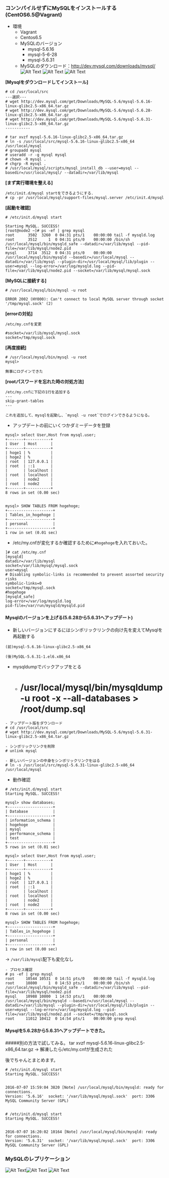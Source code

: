 ### コンンパイルせずにMySQLをインストールする(CentOS6.5@Vagrant)

- 環境
  - Vagrant
  - Centos6.5
  - MySQLのバージョン
    - mysql-5.6.16
    - mysql-5-6-28
    - mysql-5.6.31
  - MySQLのダウンロード：http://dev.mysql.com/downloads/mysql/
![Alt Text](https://github.com/yhidetoshi/Pictures/raw/master/SQL_Study_Basic/mysql-glibc-0.png)
![Alt Text](https://github.com/yhidetoshi/Pictures/raw/master/SQL_Study_Basic/mysql-glibc-1.png)
![Alt Text](https://github.com/yhidetoshi/Pictures/raw/master/SQL_Study_Basic/mysql-glibc-2.png)

**[Mysqlをダウンロードしてインストール]**
```
# cd /usr/local/src
---選択---
# wget http://dev.mysql.com/get/Downloads/MySQL-5.6/mysql-5.6.16-linux-glibc2.5-x86_64.tar.gz
# wget http://dev.mysql.com/get/Downloads/MySQL-5.6/mysql-5.6.28-linux-glibc2.5-x86_64.tar.gz
# wget http://dev.mysql.com/get/Downloads/MySQL-5.6/mysql-5.6.31-linux-glibc2.5-x86_64.tar.gz
-----------

# tar xvzf mysql-5.6.16-linux-glibc2.5-x86_64.tar.gz
# ln -s /usr/local/src/mysql-5.6.16-linux-glibc2.5-x86_64 /usr/local/mysql
# groupadd mysql
# useradd -r -g mysql mysql
# chown -R mysql .
# chgrp -R mysql .
# /usr/local/mysql/scripts/mysql_install_db --user=mysql --basedir=/usr/local/mysql/ --datadir=/var/lib/mysql
```

**[まず実行環境を整える]**
```
/etc/init.d/mysql startをできるようにする.
# cp -pr /usr/local/mysql/support-files/mysql.server /etc/init.d/mysql
```

**[起動を確認]**
```
# /etc/init.d/mysql start

Starting MySQL. SUCCESS!
[root@node2 ~]# ps -ef | grep mysql
root      3502  3260  0 04:31 pts/1    00:00:00 tail -f mysqld.log
root      3512     1  0 04:31 pts/0    00:00:00 /bin/sh /usr/local/mysql/bin/mysqld_safe --datadir=/var/lib/mysql --pid-file=/var/lib/mysql/node2.pid
mysql     3714  3512  0 04:31 pts/0    00:00:00 /usr/local/mysql/bin/mysqld --basedir=/usr/local/mysql --datadir=/var/lib/mysql --plugin-dir=/usr/local/mysql/lib/plugin --user=mysql --log-error=/var/log/mysqld.log --pid-file=/var/lib/mysql/node2.pid --socket=/var/lib/mysql/mysql.sock
```

**[MySQLに接続する]**
```
# /usr/local/mysql/bin/mysql -u root

ERROR 2002 (HY000): Can't connect to local MySQL server through socket '/tmp/mysql.sock' (2)
```


**[errorの対処]**
```
/etc/my.cnfを変更

#socket=/var/lib/mysql/mysql.sock
socket=/tmp/mysql.sock
```
**[再度接続]**
```
# /usr/local/mysql/bin/mysql -u root
mysql>

無事にログインできた
```

**[rootパスワードを忘れた時の対処方法]**
```
/etc/my.cnfに下記の1行を追加する
---
skip-grant-tables
---

これを追加して、mysqlを起動し、`mysql -u root`でログインできるようになる。
```

- アップデートの前にいくつかダミーデータを登録
```
mysql> select User,Host from mysql.user;
+-------+-----------+
| User  | Host      |
+-------+-----------+
| hoge1 | %         |
| hoge2 | %         |
| root  | 127.0.0.1 |
| root  | ::1       |
|       | localhost |
| root  | localhost |
|       | node2     |
| root  | node2     |
+-------+-----------+
8 rows in set (0.00 sec)


mysql> SHOW TABLES FROM hogehoge;
+--------------------+
| Tables_in_hogehoge |
+--------------------+
| personal           |
+--------------------+
1 row in set (0.01 sec)
```
- /etc/my.cnfが変化するか確認するために`#hogehoge`を入れておいた。
```
]# cat /etc/my.cnf
[mysqld]
datadir=/var/lib/mysql
socket=/var/lib/mysql/mysql.sock
user=mysql
# Disabling symbolic-links is recommended to prevent assorted security risks
symbolic-links=0
socket=/tmp/mysql.sock
#hogehoge
[mysqld_safe]
log-error=/var/log/mysqld.log
pid-file=/var/run/mysqld/mysqld.pid
```


#### Mysqlのバージョンを上げる(5.6.28から5.6.31へアップデート)

- 新しいバージョンにするにはシンボリックリンクの向け先を変えてMysqlを再起動する

`(前)mysql-5.6.16-linux-glibc2.5-x86_64`

`(後)MySQL-5.6.31-1.el6.x86_64`

- mysqldumpでバックアップをとる
  - # /usr/local/mysql/bin/mysqldump -u root -x --all-databases > /root/dump.sql 

```
- アップデート版をダウンロード
# cd /usr/local/src
# wget http://dev.mysql.com/get/Downloads/MySQL-5.6/mysql-5.6.31-linux-glibc2.5-x86_64.tar.gz

- シンボリックリンクを削除
# unlink mysql

- 新しいバージョンの中身をシンボリックリンクをはる
# ln -s /usr/local/src/mysql-5.6.31-linux-glibc2.5-x86_64 /usr/local/mysql

```

- 動作確認
```
# /etc/init.d/mysql start
Starting MySQL. SUCCESS!

mysql> show databases;
+--------------------+
| Database           |
+--------------------+
| information_schema |
| hogehoge           |
| mysql              |
| performance_schema |
| test               |
+--------------------+
5 rows in set (0.01 sec)

mysql> select User,Host from mysql.user;
+-------+-----------+
| User  | Host      |
+-------+-----------+
| hoge1 | %         |
| hoge2 | %         |
| root  | 127.0.0.1 |
| root  | ::1       |
|       | localhost |
| root  | localhost |
|       | node2     |
| root  | node2     |
+-------+-----------+
8 rows in set (0.00 sec)

mysql> SHOW TABLES FROM hogehoge;
+--------------------+
| Tables_in_hogehoge |
+--------------------+
| personal           |
+--------------------+
1 row in set (0.00 sec)
```

-> `/var/lib/mysql`配下も変化なし

```
- プロセス確認
# ps -ef | grep mysql
root     10544 10531  0 14:51 pts/0    00:00:00 tail -f mysqld.log
root     10800     1  0 14:53 pts/1    00:00:00 /bin/sh /usr/local/mysql/bin/mysqld_safe --datadir=/var/lib/mysql --pid-file=/var/lib/mysql/node2.pid
mysql    10988 10800  1 14:53 pts/1    00:00:00 /usr/local/mysql/bin/mysqld --basedir=/usr/local/mysql --datadir=/var/lib/mysql --plugin-dir=/usr/local/mysql/lib/plugin --user=mysql --log-error=/var/log/mysqld.log --pid-file=/var/lib/mysql/node2.pid --socket=/tmp/mysql.sock
root     11012 10412  0 14:54 pts/1    00:00:00 grep mysql
```

#### Mysqlを5.6.28から5.6.31へアップデートできた。

#####別の方法で試してみる。
tar xvzf mysql-5.6.16-linux-glibc2.5-x86_64.tar.gz
→ 解凍したら/etc/my.cnfが生成された

後でちゃんとまとめます。
```
# /etc/init.d/mysql start
Starting MySQL. SUCCESS!


2016-07-07 15:59:04 3820 [Note] /usr/local/mysql/bin/mysqld: ready for connections.
Version: '5.6.16'  socket: '/var/lib/mysql/mysql.sock'  port: 3306  MySQL Community Server (GPL)


# /etc/init.d/mysql start
Starting MySQL. SUCCESS!


2016-07-07 16:20:02 10164 [Note] /usr/local/mysql/bin/mysqld: ready for connections.
Version: '5.6.31'  socket: '/var/lib/mysql/mysql.sock'  port: 3306  MySQL Community Server (GPL)
```

### MySQLのレプリケーション

![Alt Text](https://github.com/yhidetoshi/Pictures/raw/master/SQL_Study_Basic/mysql_rep_icon.png)![Alt Text](https://github.com/yhidetoshi/Pictures/raw/master/SQL_Study_Basic/mysql-rep.png)
![Alt Text](https://github.com/yhidetoshi/Pictures/raw/master/SQL_Study_Basic/mysql-rep3.png)

